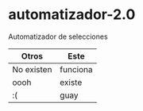 # automatizador-2.0
Automatizador de selecciones

| Otros   | Este |
| -------- | ------- |    
| No existen  | funciona     |
| oooh  | existe      |
| :(   | guay     |
